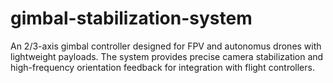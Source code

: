 # gimbal-stabilization-system
An 2/3-axis gimbal controller designed for FPV and autonomus drones with lightweight payloads.   The system provides precise camera stabilization and high-frequency orientation feedback for integration with flight controllers.
